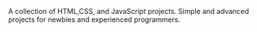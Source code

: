 A collection of HTML,CSS, and JavaScript projects. Simple and advanced projects for newbies and experienced programmers.
